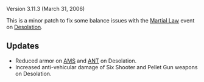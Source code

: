 Version 3.11.3 (March 31, 2006)

This is a minor patch to fix some balance issues with the
[Martial Law](../etc/Martial_Law.md) event on
[Desolation](../locations/Desolation.md).

## Updates

- Reduced armor on [AMS](../vehicles/Advanced_Mobile_Station.md) and
  [ANT](../vehicles/Advanced_Nanite_Transport.md) on Desolation.
- Increased anti-vehicular damage of Six Shooter and Pellet Gun weapons on
  Desolation.


